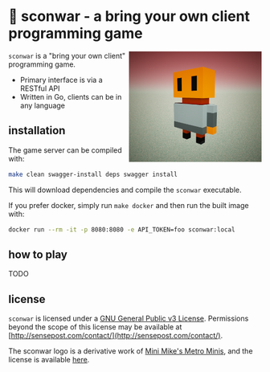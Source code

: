 # 👾 sconwar - a bring your own client programming game

<img align="right" src="./images/logo.png" height="220" alt="objection">

`sconwar` is a "bring your own client" programming game.

- Primary interface is via a RESTful API
- Written in Go, clients can be in any language

## installation

The game server can be compiled with:

```bash
make clean swagger-install deps swagger install
```

This will download dependencies and compile the `sconwar` executable.

If you prefer docker, simply run `make docker` and then run the built image with:

```bash
docker run --rm -it -p 8080:8080 -e API_TOKEN=foo sconwar:local
```

## how to play

TODO

## license

`sconwar` is licensed under a [GNU General Public v3 License](https://www.gnu.org/licenses/gpl-3.0.en.html). Permissions beyond the scope of this license may be available at [http://sensepost.com/contact/](http://sensepost.com/contact/).

The sconwar logo is a derivative work of [Mini Mike's Metro Minis](https://github.com/mikelovesrobots/mmmm), and the license is available [here](https://github.com/mikelovesrobots/mmmm/blob/master/LICENSE).
